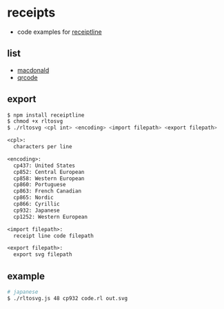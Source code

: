 # receipts

- code examples for [receiptline](https://github.com/receiptline/receiptline)

## list

- [macdonald](mac/out.svg)
- [qrcode](qrcode/out.svg)

## export

```bash
$ npm install receiptline
$ chmod +x rltosvg
$ ./rltosvg <cpl int> <encoding> <import filepath> <export filepath>
```

```txt
<cpl>:
  characters per line

<encoding>:
  cp437: United States
  cp852: Central European
  cp858: Western European
  cp860: Portuguese
  cp863: French Canadian
  cp865: Nordic
  cp866: Cyrillic
  cp932: Japanese
  cp1252: Western European

<import filepath>:
  receipt line code filepath

<export filepath>:
  export svg filepath
```

## example

```bash
# japanese
$ ./rltosvg.js 48 cp932 code.rl out.svg
```
